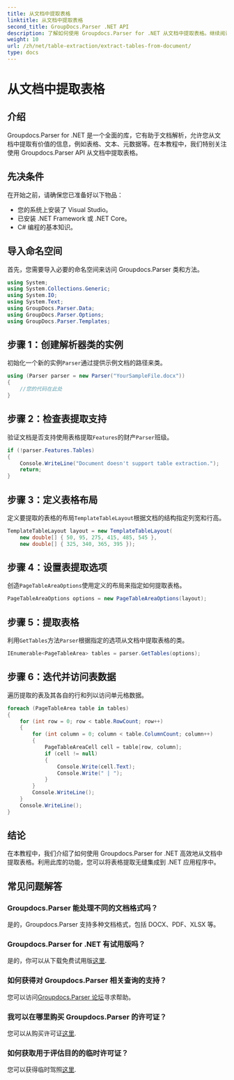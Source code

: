 ```yaml
---
title: 从文档中提取表格
linktitle: 从文档中提取表格
second_title: GroupDocs.Parser .NET API
description: 了解如何使用 Groupdocs.Parser for .NET 从文档中提取表格。继续阅读有关集成此功能的详细指南。
weight: 10
url: /zh/net/table-extraction/extract-tables-from-document/
type: docs
---
```

# 从文档中提取表格

## 介绍
Groupdocs.Parser for .NET 是一个全面的库，它有助于文档解析，允许您从文档中提取有价值的信息，例如表格、文本、元数据等。在本教程中，我们特别关注使用 Groupdocs.Parser API 从文档中提取表格。
## 先决条件
在开始之前，请确保您已准备好以下物品：
- 您的系统上安装了 Visual Studio。
- 已安装 .NET Framework 或 .NET Core。
- C# 编程的基本知识。

## 导入命名空间
首先，您需要导入必要的命名空间来访问 Groupdocs.Parser 类和方法。
```csharp
using System;
using System.Collections.Generic;
using System.IO;
using System.Text;
using GroupDocs.Parser.Data;
using GroupDocs.Parser.Options;
using GroupDocs.Parser.Templates;
```
## 步骤 1：创建解析器类的实例
初始化一个新的实例`Parser`通过提供示例文档的路径来类。
```csharp
using (Parser parser = new Parser("YourSampleFile.docx"))
{
    //您的代码在此处
}
```
## 步骤 2：检查表提取支持
验证文档是否支持使用表格提取`Features`的财产`Parser`班级。
```csharp
if (!parser.Features.Tables)
{
    Console.WriteLine("Document doesn't support table extraction.");
    return;
}
```
## 步骤 3：定义表格布局
定义要提取的表格的布局`TemplateTableLayout`根据文档的结构指定列宽和行高。
```csharp
TemplateTableLayout layout = new TemplateTableLayout(
    new double[] { 50, 95, 275, 415, 485, 545 },
    new double[] { 325, 340, 365, 395 });
```
## 步骤 4：设置表提取选项
创造`PageTableAreaOptions`使用定义的布局来指定如何提取表格。
```csharp
PageTableAreaOptions options = new PageTableAreaOptions(layout);
```
## 步骤 5：提取表格
利用`GetTables`方法`Parser`根据指定的选项从文档中提取表格的类。
```csharp
IEnumerable<PageTableArea> tables = parser.GetTables(options);
```
## 步骤 6：迭代并访问表数据
遍历提取的表及其各自的行和列以访问单元格数据。
```csharp
foreach (PageTableArea table in tables)
{
    for (int row = 0; row < table.RowCount; row++)
    {
        for (int column = 0; column < table.ColumnCount; column++)
        {
            PageTableAreaCell cell = table[row, column];
            if (cell != null)
            {
                Console.Write(cell.Text);
                Console.Write(" | ");
            }
        }
        Console.WriteLine();
    }
    Console.WriteLine();
}
```
## 结论
在本教程中，我们介绍了如何使用 Groupdocs.Parser for .NET 高效地从文档中提取表格。利用此库的功能，您可以将表格提取无缝集成到 .NET 应用程序中。

## 常见问题解答
### Groupdocs.Parser 能处理不同的文档格式吗？
是的，Groupdocs.Parser 支持多种文档格式，包括 DOCX、PDF、XLSX 等。
### Groupdocs.Parser for .NET 有试用版吗？
是的，你可以从下载免费试用版[这里](https://releases.groupdocs.com/).
### 如何获得对 Groupdocs.Parser 相关查询的支持？
您可以访问[Groupdocs.Parser 论坛](https://forum.groupdocs.com/c/parser/17)寻求帮助。
### 我可以在哪里购买 Groupdocs.Parser 的许可证？
您可以从购买许可证[这里](https://purchase.groupdocs.com/buy).
### 如何获取用于评估目的的临时许可证？
您可以获得临时驾照[这里](https://purchase.groupdocs.com/temporary-license/).